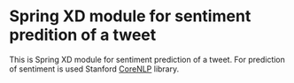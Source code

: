 # Spring XD module for sentiment predition of a tweet
This is Spring XD module for sentiment prediction of a tweet. For prediction of sentiment is used Stanford [CoreNLP](http://nlp.stanford.edu/software/corenlp.shtml) library.